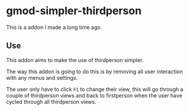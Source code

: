 # gmod-simpler-thirdperson
This is a addon I made a long time ago.

## Use

This addon aims to make the use of thirdperson simpler.

The way this addon is going to do this is by removing all user interaction with any menus and settings.

The user only have to click `F1` to change their view, this will go through a couple of thirdperson views and back to firstperson when the user have cycled through all thirdperson views.
